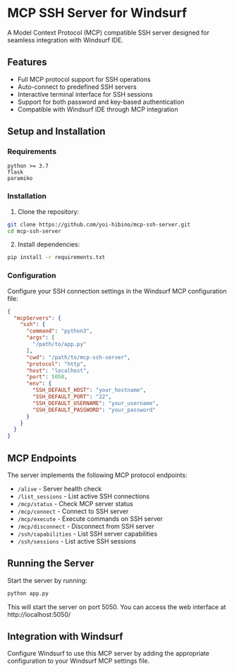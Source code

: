 # MCP SSH Server for Windsurf

A Model Context Protocol (MCP) compatible SSH server designed for seamless integration with Windsurf IDE.

## Features

- Full MCP protocol support for SSH operations
- Auto-connect to predefined SSH servers
- Interactive terminal interface for SSH sessions
- Support for both password and key-based authentication
- Compatible with Windsurf IDE through MCP integration

## Setup and Installation

### Requirements

```
python >= 3.7
flask
paramiko
```

### Installation

1. Clone the repository:
```bash
git clone https://github.com/yoi-hibino/mcp-ssh-server.git
cd mcp-ssh-server
```

2. Install dependencies:
```bash
pip install -r requirements.txt
```

### Configuration

Configure your SSH connection settings in the Windsurf MCP configuration file:

```json
{
  "mcpServers": {
    "ssh": {
      "command": "python3",
      "args": [
        "/path/to/app.py"
      ],
      "cwd": "/path/to/mcp-ssh-server",
      "protocol": "http",
      "host": "localhost",
      "port": 5050,
      "env": {
        "SSH_DEFAULT_HOST": "your_hostname",
        "SSH_DEFAULT_PORT": "22",
        "SSH_DEFAULT_USERNAME": "your_username",
        "SSH_DEFAULT_PASSWORD": "your_password"
      }
    }
  }
}
```

## MCP Endpoints

The server implements the following MCP protocol endpoints:

- `/alive` - Server health check
- `/list_sessions` - List active SSH connections
- `/mcp/status` - Check MCP server status
- `/mcp/connect` - Connect to SSH server
- `/mcp/execute` - Execute commands on SSH server
- `/mcp/disconnect` - Disconnect from SSH server
- `/ssh/capabilities` - List SSH server capabilities
- `/ssh/sessions` - List active SSH sessions

## Running the Server

Start the server by running:

```bash
python app.py
```

This will start the server on port 5050. You can access the web interface at http://localhost:5050/

## Integration with Windsurf

Configure Windsurf to use this MCP server by adding the appropriate configuration to your Windsurf MCP settings file.
